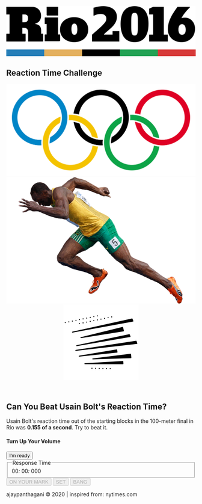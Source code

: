 <!DOCTYPE html>
<html>
<head>
<meta charset="UTF-8">
	<meta name="description" content="Reaction Time Challenge">
	<meta name="keywords" content="HTML, CSS, JavaScript">
	<meta name="author" content="Ajay">
	<meta name="viewport" content="width=device-width, initial-scale=1.0">
	<link rel="stylesheet" href="https://cdnjs.cloudflare.com/ajax/libs/font-awesome/4.7.0/css/font-awesome.min.css">
	<link rel="stylesheet" href="css/style.css">
	<title>Reaction Time Challenge</title>
</head>
<body>
	<div id="logo-header">
		<img src="images/rio.svg" alt="rio olympics 2016">
	</div>
	<nav id="navbar">
		<h1>Reaction Time Challenge</h1>
		<img id="rings-nav-logo" src="images/rings.png" alt="olympic-rings">
	</nav>
	<header id="header">
		<div id="header-banner-img">
			<img id="bolt" src="images/banner-transparent-2.png" alt="usain bolt rio olympics">
			<img id="speed" src="images/speed.png" alt="speed-trails">
		</div>
	</header>
	<main id="main">
		<section id="challenge-info">
			<h1 id="challenge-heading">Can You Beat Usain Bolt's Reaction Time?</h1>
			<p id="challenge-description">
				Usain Bolt's reaction time out of the starting blocks in the 100-meter final in Rio was <strong>0.155 of a second</strong>. Try  to beat it.
			</p>
			<h4 id="challenge-instruction">Turn Up Your Volume <i class="fa fa-volume-up" aria-hidden="true"></i></h4>
		</section>
		<section id="challenge">
			<audio id="onYourMarks">
				<source src="audio/onYourMarks.mp3" type="audio/mpeg">
			</audio>
			<audio id="getSet">
				<source src="audio/getSet.mp3" type="audio/mpeg">
			</audio>
			<audio id="go">
				<source src="audio/go.mp3" type="audio/mpeg">
			</audio>
			<div id="challenge-timer">
				<button id="challenge-btn">I'm ready</button>
				<fieldset>
				  <legend>Response Time</legend>
				  <span id="s_minutes">00</span><i>:</i>
				  <span id="s_seconds">00</span><i>:</i>
				  <span id="s_ms">000</span>
				</fieldset>
			</div>
			<div id="challenge-osb">
				<button disabled="true" id="o">ON YOUR MARK</button>
				<button disabled="true" id="s">SET</button>
				<button disabled="true" id="b">BANG</button>
			</div>
		</section>
		<section id="challenge-verdict">
			<p id="verdict"></p>
		</section>
	</main>
	<footer id="footer">
		<p>ajaypanthagani &copy; 2020 | inspired from: nytimes.com</p>
	</footer>
	<script src="js/script.js"></script>
</body>
</html>
